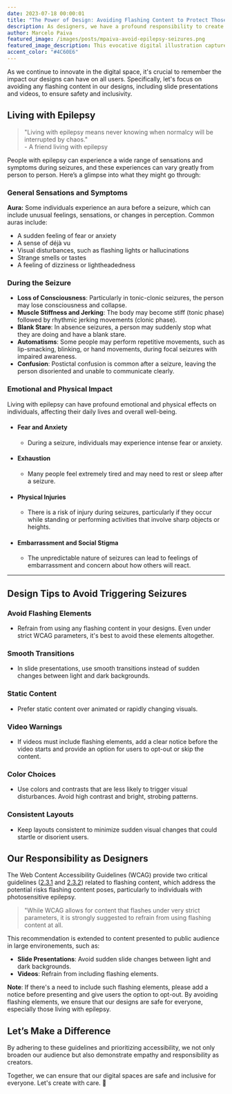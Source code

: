 ```yaml
---
date: 2023-07-18 00:00:01
title: "The Power of Design: Avoiding Flashing Content to Protect Those with Epilepsy"
description: As designers, we have a profound responsibility to create safe and inclusive digital environments. One critical aspect of this is avoiding flashing content in our designs. While WCAG 2.3.1 allows for content that flashes under strict parameters, it is strongly recommended to refrain from using flashing elements altogether.
author: Marcelo Paiva
featured_image: /images/posts/mpaiva-avoid-epilepsy-seizures.png
featured_image_description: This evocative digital illustration captures the intensity of an epileptic seizure. The young person depicted has their head tilted back, eyes closed, and mouth slightly open, conveying overwhelming sensation and loss of control. Electric blue lightning-like streaks emanate from their head, symbolizing the chaotic electrical activity in the brain during a seizure.
accent_color: "#4C60E6"
---
```


As we continue to innovate in the digital space, it's crucial to remember the impact our designs can have on all users. Specifically, let's focus on avoiding any flashing content in our designs, including slide presentations and videos, to ensure safety and inclusivity.

## Living with Epilepsy

<blockquote class="accent"> "Living with epilepsy means never knowing when normalcy will be interrupted by chaos."<br/> <span>- A friend living with epilepsy</span></blockquote>

People with epilepsy can experience a wide range of sensations and symptoms during seizures, and these experiences can vary greatly from person to person. Here’s a glimpse into what they might go through:

### General Sensations and Symptoms

**Aura:** Some individuals experience an aura before a seizure, which can include unusual feelings, sensations, or changes in perception. Common auras include:

- A sudden feeling of fear or anxiety
- A sense of déjà vu
- Visual disturbances, such as flashing lights or hallucinations
- Strange smells or tastes
- A feeling of dizziness or lightheadedness

### During the Seizure

- **Loss of Consciousness**: Particularly in tonic-clonic seizures, the person may lose consciousness and collapse.
- **Muscle Stiffness and Jerking**: The body may become stiff (tonic phase) followed by rhythmic jerking movements (clonic phase).
- **Blank Stare**: In absence seizures, a person may suddenly stop what they are doing and have a blank stare.
- **Automatisms**: Some people may perform repetitive movements, such as lip-smacking, blinking, or hand movements, during focal seizures with impaired awareness.
- **Confusion**: Postictal confusion is common after a seizure, leaving the person disoriented and unable to communicate clearly.

### Emotional and Physical Impact

Living with epilepsy can have profound emotional and physical effects on individuals, affecting their daily lives and overall well-being.

- #### Fear and Anxiety

  - During a seizure, individuals may experience intense fear or anxiety.

- #### Exhaustion

  - Many people feel extremely tired and may need to rest or sleep after a seizure.

- #### Physical Injuries

  - There is a risk of injury during seizures, particularly if they occur while standing or performing activities that involve sharp objects or heights.

- #### Embarrassment and Social Stigma

  - The unpredictable nature of seizures can lead to feelings of embarrassment and concern about how others will react.

----

## Design Tips to Avoid Triggering Seizures

### Avoid Flashing Elements

- Refrain from using any flashing content in your designs. Even under strict WCAG parameters, it's best to avoid these elements altogether.

### Smooth Transitions

- In slide presentations, use smooth transitions instead of sudden changes between light and dark backgrounds.

### Static Content

- Prefer static content over animated or rapidly changing visuals.

### Video Warnings

- If videos must include flashing elements, add a clear notice before the video starts and provide an option for users to opt-out or skip the content.

### Color Choices

- Use colors and contrasts that are less likely to trigger visual disturbances. Avoid high contrast and bright, strobing patterns.

### Consistent Layouts

- Keep layouts consistent to minimize sudden visual changes that could startle or disorient users.

## Our Responsibility as Designers

The Web Content Accessibility Guidelines (WCAG) provide two critical guidelines ([2.3.1](https://www.w3.org/WAI/WCAG21/Understanding/three-flashes-or-below-threshold) and [2.3.2](https://www.w3.org/WAI/WCAG21/Understanding/three-flashes)) related to flashing content, which address the potential risks flashing content poses, particularly to individuals with photosensitive epilepsy.

<blockquote class="accent"> "While WCAG allows for content that flashes under very strict parameters, it is strongly suggested to refrain from using flashing content at all.</blockquote>

This recommendation is extended to content presented to public audience in large environements, such as:

- **Slide Presentations**: Avoid sudden slide changes between light and dark backgrounds.
- **Videos**: Refrain from including flashing elements.

**Note**: If there's a need to include such flashing elements, please add a notice before presenting and give users the option to opt-out. By avoiding flashing elements, we ensure that our designs are safe for everyone, especially those living with epilepsy.

## Let’s Make a Difference

By adhering to these guidelines and prioritizing accessibility, we not only broaden our audience but also demonstrate empathy and responsibility as creators.

Together, we can ensure that our digital spaces are safe and inclusive for everyone. Let's create with care. 💙

